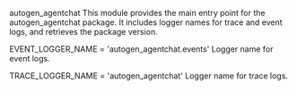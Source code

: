 autogen_agentchat
This module provides the main entry point for the autogen_agentchat package. It includes logger names for trace and event logs, and retrieves the package version.

EVENT_LOGGER_NAME = 'autogen_agentchat.events'
Logger name for event logs.

TRACE_LOGGER_NAME = 'autogen_agentchat'
Logger name for trace logs.